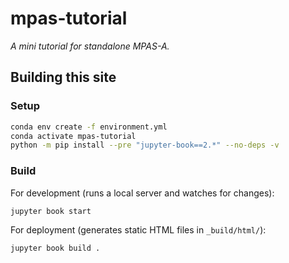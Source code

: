 # mpas-tutorial

_A mini tutorial for standalone MPAS-A._

## Building this site

### Setup

```bash
conda env create -f environment.yml
conda activate mpas-tutorial
python -m pip install --pre "jupyter-book==2.*" --no-deps -v
```

### Build

For development (runs a local server and watches for changes):

```bash
jupyter book start
```

For deployment (generates static HTML files in `_build/html/`):

```bash
jupyter book build .
```

